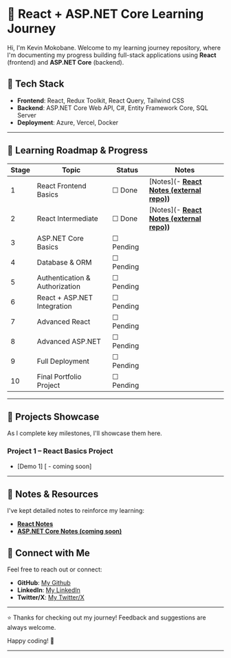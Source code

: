 # 🚀 React + ASP.NET Core Learning Journey

Hi, I'm Kevin Mokobane. Welcome to my learning journey repository, where I'm documenting my progress building full-stack applications using **React** (frontend) and **ASP.NET Core** (backend).

## 🎯 **Tech Stack**

- **Frontend**: React, Redux Toolkit, React Query, Tailwind CSS
- **Backend**: ASP.NET Core Web API, C#, Entity Framework Core, SQL Server
- **Deployment**: Azure, Vercel, Docker

---

## 📅 **Learning Roadmap & Progress**

| Stage | Topic                          | Status    | Notes                                                                                    |
| ----- | ------------------------------ | --------- | ---------------------------------------------------------------------------------------- |
| 1     | React Frontend Basics          | ☐ Done    | [Notes](- **[React Notes (external repo)](https://github.com/KevCareSA/LearningReact))** |
| 2     | React Intermediate             | ☐ Done    | [Notes](- **[React Notes (external repo)](https://github.com/KevCareSA/LearningReact))** |
| 3     | ASP.NET Core Basics            | ☐ Pending |                                                                                          |
| 4     | Database & ORM                 | ☐ Pending |                                                                                          |
| 5     | Authentication & Authorization | ☐ Pending |                                                                                          |
| 6     | React + ASP.NET Integration    | ☐ Pending |                                                                                          |
| 7     | Advanced React                 | ☐ Pending |                                                                                          |
| 8     | Advanced ASP.NET               | ☐ Pending |                                                                                          |
| 9     | Full Deployment                | ☐ Pending |                                                                                          |
| 10    | Final Portfolio Project        | ☐ Pending |                                                                                          |

---

## 📌 **Projects Showcase**

As I complete key milestones, I'll showcase them here.

### **Project 1** – React Basics Project

- [Demo 1] [ - coming soon]

---

## 📓 **Notes & Resources**

I've kept detailed notes to reinforce my learning:

- **[React Notes](01-Frontend-React-Basics/Notes.md)**
- **[ASP.NET Core Notes (coming soon)](#)**

## 🔗 **Connect with Me**

Feel free to reach out or connect:

- **GitHub**: [My Github](https://github.com/KevCareSA)
- **LinkedIn**: [My LinkedIn](https://linkedin.com/in/😉lebohang-kevin-mokobane-516b892b)
- **Twitter/X**: [My Twitter/X](https://twitter.com/CodingKevcare)

---

⭐️ Thanks for checking out my journey! Feedback and suggestions are always welcome.

Happy coding! 🚀

---
